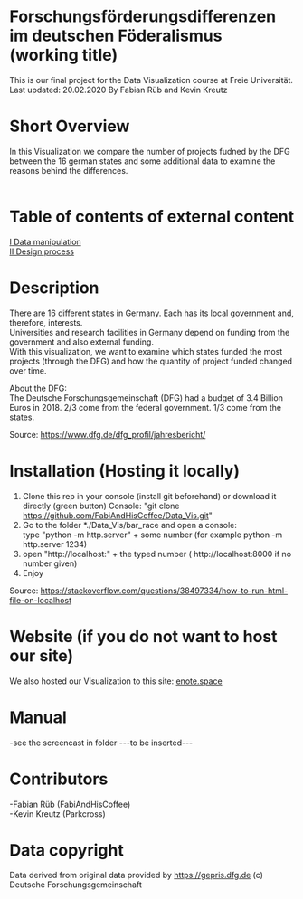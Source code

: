 # Forschungsförderungsdifferenzen im deutschen Föderalismus (working title)
This is our final project for the Data Visualization course at Freie Universität.  
Last updated: 20.02.2020
By Fabian Rüb and Kevin Kreutz

# Short Overview
In this Visualization we compare the number of projects fudned by the DFG between the 16 german states and some additional data to examine the reasons behind the differences.  
<br/>

# Table of contents of external content
[I Data manipulation](https://github.com/FabiAndHisCoffee/Data_Vis/wiki/Data-(sources-and-modifications))  
[II Design process](http://enote.space/project_team/summary.html)

# Description
There are 16 different states in Germany. Each has its local government and, therefore, interests.  
Universities and research facilities in Germany depend on funding from the government and also external funding.  
With this visualization, we want to examine which states funded the most projects (through the DFG) and how the quantity of project funded changed over time.  

About the DFG:   
The Deutsche Forschungsgemeinschaft (DFG) had a budget of 3.4 Billion Euros in 2018. 
2/3 come from the federal government.
1/3 come from the states.

Source:
https://www.dfg.de/dfg_profil/jahresbericht/



# Installation (Hosting it locally)
1. Clone this rep in your console (install git beforehand) or download it directly (green button)
Console: "git clone https://github.com/FabiAndHisCoffee/Data_Vis.git"
2. Go to the folder *./Data_Vis/bar_race and open a console:   
type "python -m http.server" + some number (for example python -m http.server 1234)
3. open "http://localhost:" + the typed number ( http://localhost:8000 if no number given)
4. Enjoy

Source: https://stackoverflow.com/questions/38497334/how-to-run-html-file-on-localhost  

# Website (if you do not want to host our site)
We also hosted our Visualization to this site: [enote.space](http://enote.space/bar_race/index.html)    


# Manual
-see the screencast in folder ---to be inserted---

# Contributors
-Fabian Rüb (FabiAndHisCoffee)  
-Kevin Kreutz (Parkcross)

# Data copyright
Data derived from original data provided by https://gepris.dfg.de (c) Deutsche Forschungsgemeinschaft
